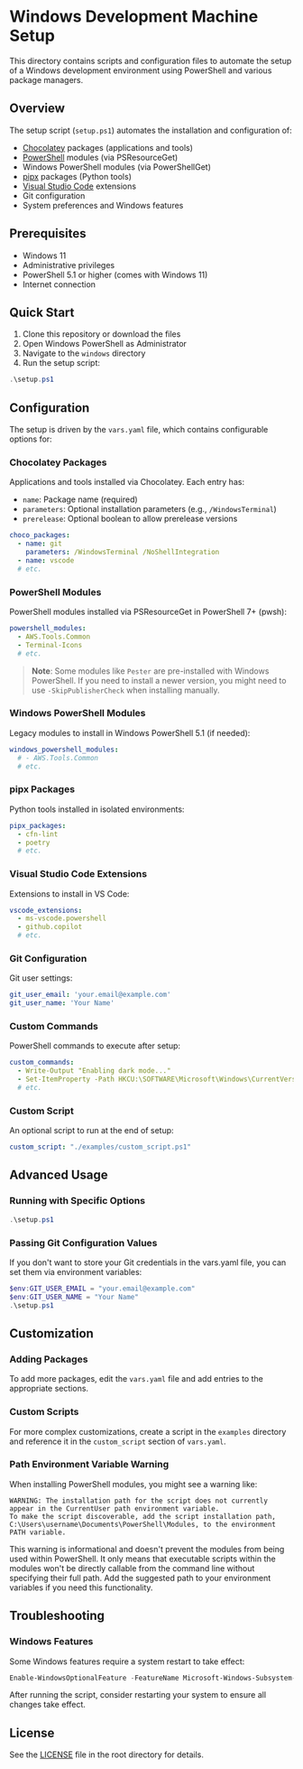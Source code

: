 # Windows Development Machine Setup

This directory contains scripts and configuration files to automate the setup of a Windows development environment using PowerShell and various package managers.

## Overview

The setup script (`setup.ps1`) automates the installation and configuration of:

- [Chocolatey](https://chocolatey.org/) packages (applications and tools)
- [PowerShell](https://github.com/PowerShell/PowerShell) modules (via PSResourceGet)
- Windows PowerShell modules (via PowerShellGet)
- [pipx](https://pypa.github.io/pipx/) packages (Python tools)
- [Visual Studio Code](https://code.visualstudio.com/) extensions
- Git configuration
- System preferences and Windows features

## Prerequisites

- Windows 11
- Administrative privileges
- PowerShell 5.1 or higher (comes with Windows 11)
- Internet connection

## Quick Start

1. Clone this repository or download the files
2. Open Windows PowerShell as Administrator
3. Navigate to the `windows` directory
4. Run the setup script:

```powershell
.\setup.ps1
```

## Configuration

The setup is driven by the `vars.yaml` file, which contains configurable options for:

### Chocolatey Packages

Applications and tools installed via Chocolatey. Each entry has:

- `name`: Package name (required)
- `parameters`: Optional installation parameters (e.g., `/WindowsTerminal`)
- `prerelease`: Optional boolean to allow prerelease versions

```yaml
choco_packages:
  - name: git
    parameters: /WindowsTerminal /NoShellIntegration
  - name: vscode
  # etc.
```

### PowerShell Modules

PowerShell modules installed via PSResourceGet in PowerShell 7+ (pwsh):

```yaml
powershell_modules:
  - AWS.Tools.Common
  - Terminal-Icons
  # etc.
```

> **Note**: Some modules like `Pester` are pre-installed with Windows PowerShell. If you need to install a newer version, you might need to use `-SkipPublisherCheck` when installing manually.
>
### Windows PowerShell Modules

Legacy modules to install in Windows PowerShell 5.1 (if needed):

```yaml
windows_powershell_modules:
  # - AWS.Tools.Common
  # etc.
```

### pipx Packages

Python tools installed in isolated environments:

```yaml
pipx_packages:
  - cfn-lint
  - poetry
  # etc.
```

### Visual Studio Code Extensions

Extensions to install in VS Code:

```yaml
vscode_extensions:
  - ms-vscode.powershell
  - github.copilot
  # etc.
```

### Git Configuration

Git user settings:

```yaml
git_user_email: 'your.email@example.com'
git_user_name: 'Your Name'
```

### Custom Commands

PowerShell commands to execute after setup:

```yaml
custom_commands:
  - Write-Output "Enabling dark mode..."
  - Set-ItemProperty -Path HKCU:\SOFTWARE\Microsoft\Windows\CurrentVersion\Themes\Personalize -Name SystemUsesLightTheme -Value 0
  # etc.
```

### Custom Script

An optional script to run at the end of setup:

```yaml
custom_script: "./examples/custom_script.ps1"
```

## Advanced Usage

### Running with Specific Options

```powershell
.\setup.ps1
```

### Passing Git Configuration Values

If you don't want to store your Git credentials in the vars.yaml file, you can set them via environment variables:

```powershell
$env:GIT_USER_EMAIL = "your.email@example.com"
$env:GIT_USER_NAME = "Your Name"
.\setup.ps1
```

## Customization

### Adding Packages

To add more packages, edit the `vars.yaml` file and add entries to the appropriate sections.

### Custom Scripts

For more complex customizations, create a script in the `examples` directory and reference it in the `custom_script` section of `vars.yaml`.

### Path Environment Variable Warning

When installing PowerShell modules, you might see a warning like:

```text
WARNING: The installation path for the script does not currently appear in the CurrentUser path environment variable.
To make the script discoverable, add the script installation path, C:\Users\username\Documents\PowerShell\Modules, to the environment PATH variable.
```

This warning is informational and doesn't prevent the modules from being used within PowerShell. It only means that executable scripts within the modules won't be directly callable from the command line without specifying their full path. Add the suggested path to your environment variables if you need this functionality.

## Troubleshooting

### Windows Features

Some Windows features require a system restart to take effect:

```powershell
Enable-WindowsOptionalFeature -FeatureName Microsoft-Windows-Subsystem-Linux -Online -NoRestart
```

After running the script, consider restarting your system to ensure all changes take effect.

## License

See the [LICENSE](../LICENSE) file in the root directory for details.
